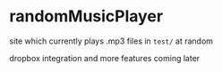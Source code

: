 # randomMusicPlayer

site which currently plays .mp3 files in `test/` at random

dropbox integration and more features coming later
